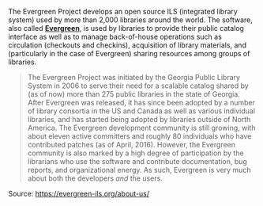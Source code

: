 The Evergreen Project develops an open source ILS (integrated library system) used by more than 2,000 libraries around the world. The software, also called **[Evergreen](https://evergreen-ils.org/about-us/)**, is used by libraries to provide their public catalog interface as well as to manage back-of-house operations such as circulation (checkouts and checkins), acquisition of library materials, and (particularly in the case of Evergreen) sharing resources among groups of libraries.

> The Evergreen Project was initiated by the Georgia Public Library System in 2006 to serve their need for a scalable catalog shared by (as of now) more than 275 public libraries in the state of Georgia. After Evergreen was released, it has since been adopted by a number of library consortia in the US and Canada as well as various individual libraries, and has started being adopted by libraries outside of North America.
The Evergreen development community is still growing, with about eleven active committers and roughly 80 individuals who have contributed patches (as of April, 2016). However, the Evergreen community is also marked by a high degree of participation by the librarians who use the software and contribute documentation, bug reports, and organizational energy. As such, Evergreen is very much about both the developers *and* the users. 

Source: https://evergreen-ils.org/about-us/